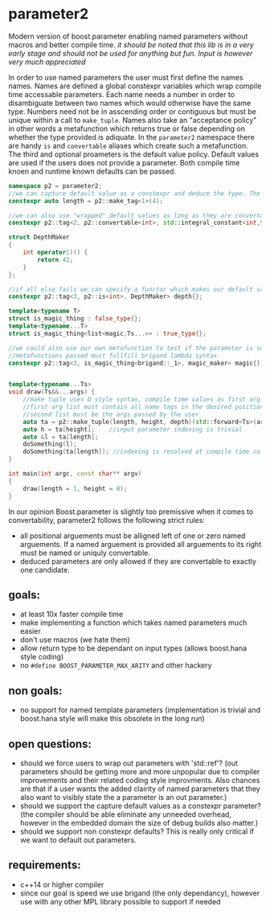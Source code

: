 # parameter2
Modern version of boost.parameter enabling named parameters without macros and better compile time. 
*it should be noted that this lib is in a very early stage and should not be used for anything but fun. Input is however very much appreciated*

In order to use named parameters the user must first define the names names. Names are defined a global constexpr variables which wrap compile time accessable parameters. Each name needs a number in order to disambiguate between two names which would otherwise have the same type. Numbers need not be in asscending order or contiguous but must be unique within a call to `make_tuple`. Names also take an "acceptance policy" in other words a metafunction which returns true or false depending on whether the type provided is adiquate. In the `parameter2` namespace there are handy `is` and `convertable` aliases which create such a metafunction. The third and optional proameters is the default value policy. Default values are used if the users does not provide a parameter. Both compile time knoen and runtime known defaults can be passed. 

```C++
namespace p2 = parameter2;
//we can capture default value as a constexpr and deduce the type. The 'convertable' metafunction will be used
constexpr auto length = p2::make_tag<1>(4);				

//we can also use "wrapped" default values as long as they are convertable
constexpr p2::tag<2, p2::convertable<int>, std::integral_constant<int,9>> height{};	

struct DepthMaker
{
	int operator()() {
		return 42;
	}
};

//if all else fails we can specify a functor which makes our default value
constexpr p2::tag<3, p2::is<int>, DepthMaker> depth{};		

template<typename T>
struct is_magic_thing : false_type{};
template<typename...T>
struct is_magic_thing<list<magic,Ts...>> : true_type{};

//we could also use our own metafunction to test if the parameter is suitable
//metafunctions passed must fullfill brigand lambda syntax
constexpr p2::tag<3, is_magic_thing<brigand::_1>, magic_maker> magic{};	


template<typename...Ts>
void draw(Ts&&...args) {
	//make tuple uses D style syntax, compile time values as first arg list and runtime in the second arg list
	//first arg list must contain all name tags in the desired positional order
	//second list must be the args passed by the user
	auto ta = p2::make_tuple(length, height, depth)(std::forward<Ts>(args)...);
	auto h = ta[height];	//input parameter indexing is trivial
	auto &l = ta[length];
	doSomething(l);
	doSomething(ta[length]); //indexing is resolved at compile time so this is not as inefficient as it looks
}

int main(int argc, const char** argv)
{
	draw(length = 1, height = 8);
}
```

In our opinion Boost.parameter is slightly too premissive when it comes to convertability, parameter2 follows the following strict rules:
 - all positional arguements must be alligned left of one or zero named arguements. If a named arguement is provided all arguements to its right must be named or uniquly convertable.
 - deduced parameters are only allowed if they are convertable to exactly one candidate.

## goals:
 - at least 10x faster compile time
 - make implementing a function which takes named parameters much easier
 - don't use macros (we hate them)
 - allow return type to be dependant on input types (allows boost.hana style coding)
 - no `#define BOOST_PARAMETER_MAX_ARITY` and other hackery

## non goals:
 - no support for named template parameters (implementation is trivial and boost.hana style will make this obsolete in the long run)

## open questions:
 - should we force users to wrap out parameters with 'std::ref'? (out parameters should be getting more and more unpopular due to compiler improvements and their related coding style improvments. Also chances are that if a user wants the added clairity of named parameters that they also want to visibly state the a parameter is an out parameter.)
 - should we support the capture default values as a constexpr parameter? (the compiler should be able eliminate any unneeded overhead, however in the embedded domain the size of debug builds also matter.)
 - should we support non constexpr defaults? This is really only critical if we want to default out parameters.
 
## requirements:
 - c++14 or higher compiler
 - since our goal is speed we use brigand (the only dependancy), however use with any other MPL library possible to support if needed
